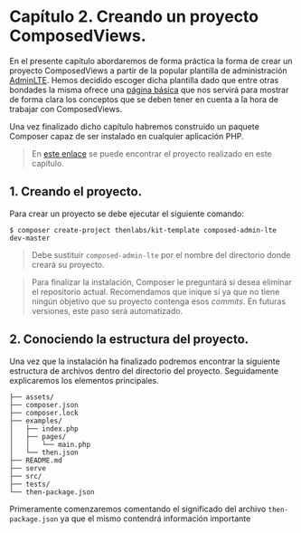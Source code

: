 
# Capítulo 2. Creando un proyecto ComposedViews.

En el presente capítulo abordaremos de forma práctica la forma de crear un proyecto ComposedViews a partir de la popular plantilla de administración [AdminLTE](https://adminlte.io/). Hemos decidido escoger dicha plantilla dado que entre otras bondades la misma ofrece una [página básica](https://adminlte.io/themes/AdminLTE/starter.html) que nos servirá para mostrar de forma clara los conceptos que se deben tener en cuenta a la hora de trabajar con ComposedViews.

Una vez finalizado dicho capítulo habremos construido un paquete Composer capaz de ser instalado en cualquier aplicación PHP.

>En [este enlace](#) se puede encontrar el proyecto realizado en este capítulo.

## 1. Creando el proyecto.

Para crear un proyecto se debe ejecutar el siguiente comando:

    $ composer create-project thenlabs/kit-template composed-admin-lte dev-master

>Debe sustituir `composed-admin-lte` por el nombre del directorio donde creará su proyecto.

>Para finalizar la instalación, Composer le preguntará si desea eliminar el repositorio actual. Recomendamos que inique sí ya que no tiene ningún objetivo que su proyecto contenga esos *commits*. En futuras versiones, este paso será automatizado.

## 2. Conociendo la estructura del proyecto.

Una vez que la instalación ha finalizado podremos encontrar la siguiente estructura de archivos dentro del directorio del proyecto. Seguidamente explicaremos los elementos principales.

```
├── assets/
├── composer.json
├── composer.lock
├── examples/
│   ├── index.php
│   ├── pages/
│   │   └── main.php
│   └── then.json
├── README.md
├── serve
├── src/
├── tests/
└── then-package.json
```

Primeramente comenzaremos comentando el significado del archivo `then-package.json` ya que el mismo contendrá información importante
